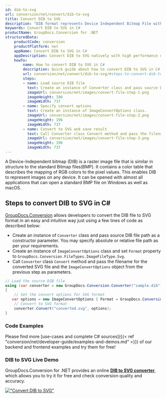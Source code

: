 ```yaml
---
id: dib-to-svg
url: conversion/net/convert/dib-to-svg
title: Convert DIB to SVG
description: "DIB format represents Device Independent Bitmap File with .dib extension. Learn how to convert DIB to SVG file programmatically in C# language using GroupDocs.Conversion for .NET library."
keywords: Convert DIB to SVG in C#
productName: GroupDocs.Conversion for .NET
structuredData:
    productCode: conversion
    productPlatform: net
    appName: Convert DIB to SVG in C#
    appDescription: Convert DIB to SVG natively with high performance using C# language and server side GroupDocs.Conversion for .NET APIs, without the use of any software like Microsoft or Open Office.
    howTo:
        name: How to convert DIB to SVG in C# 
        description: Quick guide about how to convert DIB to SVG in C# with high performance and accuracy.
        url: conversion/net/convert/dib-to-svg/#steps-to-convert-dib-to-svg-in-c
        steps:
        - name: Load source DIB file 
          text: Create an instance of Converter class and pass source DIB file path as a constructor parameter. You may specify absolute or relative file path as per your requirements. 
          imageUrl: conversion/net/images/convert-file-step-1.png
          imageHeight: 196
          imageWidth: 737
        - name: Specify convert options 
          text: Create an instance of ImageConvertOptions class.
          imageUrl: conversion/net/images/convert-file-step-2.png
          imageHeight: 196
          imageWidth: 737
        - name: Convert to SVG and save result 
          text: Call Converter class Convert method and pass the filename for the converted HTML file and the ImageConvertOptions object from the previous step as parameters.
          imageUrl: conversion/net/images/convert-file-step-3.png
          imageHeight: 196
          imageWidth: 737
---
```


A Device-Independent bitmap (DIB) is a raster image file that is similar in structure to the standard Bitmap files(BMP). It contains a color table that describes the mapping of RGB colors to the pixel values. This enables DIB to represent images on any device. It can be opened with almost all applications that can open a standard BMP file on Windows as well as macOS.

## Steps to convert DIB to SVG in C#

[GroupDocs.Conversion](https://products.groupdocs.com/conversion/net) allows developers to convert the DIB file to SVG format in an easy and intuitive way just using a few lines of code as described below:

* Create an instance of `Converter` class and pass source DIB file path as a constructor parameter. You may specify absolute or relative file path as per your requirements. 
* Create an instance of `ImageConvertOptions` class and set `Format` property to `GroupDocs.Conversion.FileTypes.ImageFileType.Svg`.
* Call `Converter` class `Convert` method and pass the filename for the converted SVG file and the `ImageConvertOptions` object from the previous step as parameters.

```csharp
// Load the source DIB file
using (var converter = new GroupDocs.Conversion.Converter("sample.dib"))
{
    // Set the convert options for SVG format
   var options = new ImageConvertOptions { Format = GroupDocs.Conversion.FileTypes.ImageFileType.Svg };
    // Convert to SVG format
    converter.Convert("converted.svg", options);
}
```

### Code Examples

Please find more [use-cases and complete C# sources]({{< ref "conversion/net/developer-guide/examples-and-demos.md" >}}) of our backend and frontend examples and try them for free!

### DIB to SVG Live Demo

GroupDocs.Conversion for .NET provides an online [**DIB to SVG converter**](https://products.groupdocs.app/conversion/dib-to-svg), which allows you to try it for free and check conversion quality and accuracy.

[!["Convert DIB to SVG"](conversion/net/images/convert-to-svg/convert-dib-to-svg.png)](https://products.groupdocs.app/conversion/dib-to-svg)